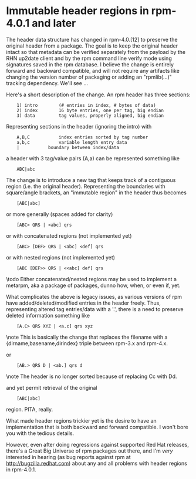 # Immutable header regions in rpm-4.0.1 and later

The header data structure has changed in rpm-4.0.[12] to preserve the
original header from a package. The goal is to keep the original
header intact so that metadata can be verified separately from the
payload by the RHN up2date client and by the rpm command line verify
mode using signatures saved in the rpm database. I believe the change
is entirely forward and backward compatible, and will not require
any artifacts like changing the version number of packaging or 
adding an "rpmlib(...)" tracking dependency. We'll see ...

Here's a short description of the change. An rpm header has three sections:
```
	1) intro		(# entries in index, # bytes of data)
	2) index		16 byte entries, one per tag, big endian
	3) data			tag values, properly aligned, big endian
```

Representing sections in the header (ignoring the intro) with
```
	A,B,C			index entries sorted by tag number
	a,b,c			variable length entry data
	| 			boundary between index/data
```
a header with 3 tag/value pairs (A,a) can be represented something like
```
	ABC|abc
```

The change is to introduce a new tag that keeps track of a contiguous
region (i.e. the original header). Representing the boundaries with
square/angle brackets, an "immutable region" in the header thus becomes
```
	[ABC|abc]
```
or more generally (spaces added for clarity)
```
	[ABC> QRS | <abc] qrs
```
or with concatenated regions (not implemented yet)
```
	[ABC> [DEF> QRS | <abc] <def] qrs
```
or with nested regions (not implemented yet)
```
	[ABC [DEF>> QRS | <<abc] def] qrs
```

\todo Either concatenated/nested regions may be used to implement
a metarpm, aka a package of packages, dunno how, when, or even if, yet.

What complicates the above is legacy issues, as various versions of rpm
have added/deleted/modified entries in the header freely. Thus, representing
altered tag entries/data with a '.', there is a need to preserve deleted
information something like

```
	[A.C> QRS XYZ | <a.c] qrs xyz
```

\note This is basically the change that replaces the filename with
	a {dirname,basename,dirindex} triple between rpm-3.x and rpm-4.x.

or

```
	[AB.> QRS D | <ab.] qrs d
```

\note The header is no longer sorted because of replacing Cc with Dd.

and yet permit retrieval of the original

```
	[ABC|abc]
```

region. PITA, really.

What made header regions trickier yet is the desire to have an implementation
that is both backward and forward compatible. I won't bore you with the
tedious details.

However, even after doing regressions against supported Red Hat releases,
there's a Great Big Universe of rpm packages out there, and I'm *very*
interested in hearing (as bug reports against rpm at http://bugzilla.redhat.com)
about any and all problems with header regions in rpm-4.0.1.

